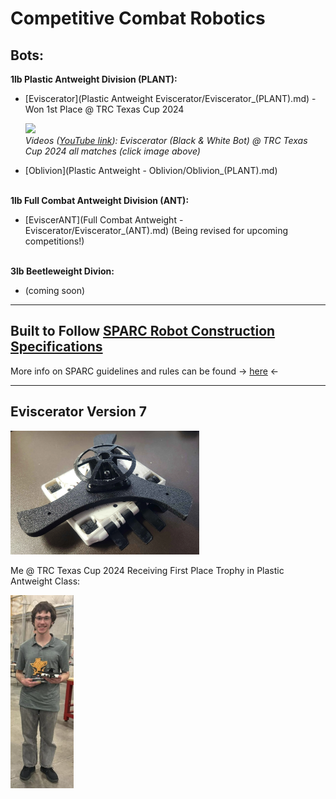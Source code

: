 # Competitive Combat Robotics
**Bots:**
---
**1lb Plastic Antweight Division (PLANT):**

- [Eviscerator](Plastic Antweight Eviscerator/Eviscerator_(PLANT).md) - Won 1st Place @ TRC Texas Cup 2024
  
   <!-- - Videos (youtube): Eviscerator @ TRC Texas Cup 2024 all matches ](https://www.youtube.com/watch?v=gL7ahHKzthY&list=PLaajWfdDszmCy5Lru08SvIwDpJg_W1IqT) -->

  <p align="left">
  <a href="https://www.youtube.com/watch?v=Ix6BwbreU1s&list=PLaajWfdDszmCy5Lru08SvIwDpJg_W1IqT">
  <img src="https://img.youtube.com/vi/Ix6BwbreU1s/0.jpg" width="400">
    </a>
    <br>
    <em>Videos (<a href="https://www.youtube.com/watch?v=Ix6BwbreU1s&list=PLaajWfdDszmCy5Lru08SvIwDpJg_W1IqT">YouTube link</a>):  
  Eviscerator (Black & White Bot) @ TRC Texas Cup 2024 all matches (click image above)</em>
  </p>
- [Oblivion](Plastic Antweight - Oblivion/Oblivion_(PLANT).md)

<br>**1lb Full Combat Antweight Division (ANT):**

- [EviscerANT](Full Combat Antweight - Eviscerator/Eviscerator_(ANT).md) (Being revised for upcoming competitions!)  
  
<br>**3lb Beetleweight Divion:**
- (coming soon)



---
Built to Follow [SPARC Robot Construction Specifications](https://www.sparc.tools/SPARC_Robot_Construction_Specifications_v1.5.pdf)
---
More info on SPARC guidelines and rules can be found -> [here](https://www.sparc.tools/) <-

---
Eviscerator Version 7
---
<img src="Plastic Antweight - Eviscerator/ImagesEviscerator/o4.webp" width="60%" />

Me @ TRC Texas Cup 2024 Receiving First Place Trophy in Plastic Antweight Class:

<img src="Plastic Antweight - Eviscerator/ImagesEviscerator/w1.png" width="20%" />

